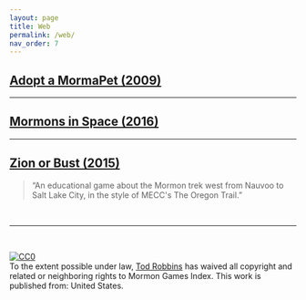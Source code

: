 ```yaml
---
layout: page
title: Web
permalink: /web/
nav_order: 7
---
```


## [Adopt a MormaPet (2009)](http://www.mormonzone.com/games/mormapet/catchpet.aspx)

---

## [Mormons in Space (2016)](https://github.com/JukoJones/Mormons-In-Space)

---

## [Zion or Bust (2015)](https://github.com/kevlarut/MormonTrail)

> “An educational game about the Mormon trek west from Nauvoo to Salt Lake City, in the style of MECC's The Oregon Trail.”

<br />

---

<br />
<p xmlns:dct="http://purl.org/dc/terms/" xmlns:vcard="http://www.w3.org/2001/vcard-rdf/3.0#">
  <a rel="license"
     href="http://creativecommons.org/publicdomain/zero/1.0/">
    <img src="http://i.creativecommons.org/p/zero/1.0/88x31.png" style="border-style: none;" alt="CC0" />
  </a>
  <br />
  To the extent possible under law,
  <a rel="dct:publisher"
     href="https://todrobbins.com/mormon-games-index/">
    <span property="dct:title">Tod Robbins</span></a>
  has waived all copyright and related or neighboring rights to
  <span property="dct:title">Mormon Games Index</span>.
This work is published from:
<span property="vcard:Country" datatype="dct:ISO3166"
      content="US" about="https://todrobbins.com/mormon-games-index/">
  United States</span>.
</p>
